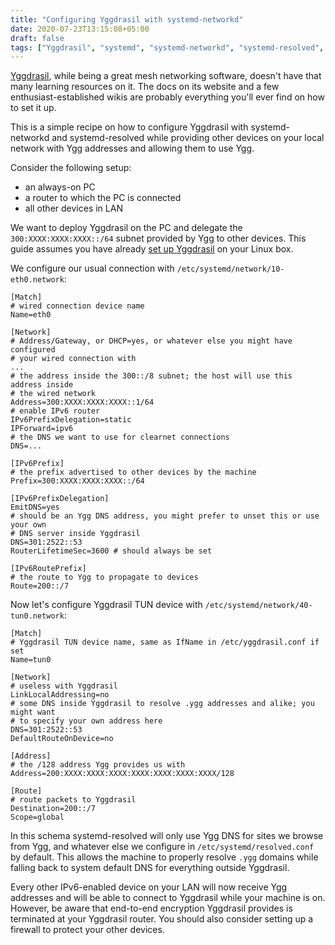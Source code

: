 ```yaml
---
title: "Configuring Yggdrasil with systemd-networkd"
date: 2020-07-23T13:15:08+05:00
draft: false
tags: ["Yggdrasil", "systemd", "systemd-networkd", "systemd-resolved", "Linux"]
---
```


[Yggdrasil][ygg], while being a great mesh networking software, doesn't have
that many learning resources on it. The docs on its website and a few
enthusiast-established wikis are probably everything you'll ever find on how to
set it up.

[ygg]: https://yggdrasil-network.github.io

This is a simple recipe on how to configure Yggdrasil with systemd-networkd and
systemd-resolved while providing other devices on your local network with Ygg
addresses and allowing them to use Ygg.

<!--more-->

Consider the following setup:

+ an always-on PC
+ a router to which the PC is connected
+ all other devices in LAN

We want to deploy Yggdrasil on the PC and delegate the `300:XXXX:XXXX:XXXX::/64`
subnet provided by Ygg to other devices. This guide assumes you have already
[set up Yggdrasil][yggdoc] on your Linux box.

[yggdoc]: https://yggdrasil-network.github.io/configuration.html

We configure our usual connection with `/etc/systemd/network/10-eth0.network`:

```
[Match]
# wired connection device name
Name=eth0

[Network]
# Address/Gateway, or DHCP=yes, or whatever else you might have configured
# your wired connection with
...
# the address inside the 300::/8 subnet; the host will use this address inside
# the wired network
Address=300:XXXX:XXXX:XXXX::1/64
# enable IPv6 router
IPv6PrefixDelegation=static
IPForward=ipv6
# the DNS we want to use for clearnet connections
DNS=...

[IPv6Prefix]
# the prefix advertised to other devices by the machine
Prefix=300:XXXX:XXXX:XXXX::/64

[IPv6PrefixDelegation]
EmitDNS=yes
# should be an Ygg DNS address, you might prefer to unset this or use your own
# DNS server inside Yggdrasil
DNS=301:2522::53
RouterLifetimeSec=3600 # should always be set

[IPv6RoutePrefix]
# the route to Ygg to propagate to devices
Route=200::/7
```

Now let's configure Yggdrasil TUN device with
`/etc/systemd/network/40-tun0.network`:

```
[Match]
# Yggdrasil TUN device name, same as IfName in /etc/yggdrasil.conf if set
Name=tun0

[Network]
# useless with Yggdrasil
LinkLocalAddressing=no
# some DNS inside Yggdrasil to resolve .ygg addresses and alike; you might want
# to specify your own address here
DNS=301:2522::53
DefaultRouteOnDevice=no

[Address]
# the /128 address Ygg provides us with
Address=200:XXXX:XXXX:XXXX:XXXX:XXXX:XXXX:XXXX/128

[Route]
# route packets to Yggdrasil
Destination=200::/7
Scope=global
```

In this schema systemd-resolved will only use Ygg DNS for sites we browse from
Ygg, and whatever else we configure in `/etc/systemd/resolved.conf` by default.
This allows the machine to properly resolve `.ygg` domains while falling back
to system default DNS for everything outside Yggdrasil.

Every other IPv6-enabled device on your LAN will now receive Ygg addresses and
will be able to connect to Yggdrasil while your machine is on. However, be aware
that end-to-end encryption Yggdrasil provides is terminated at your Yggdrasil
router. You should also consider setting up a firewall to protect your other
devices.
